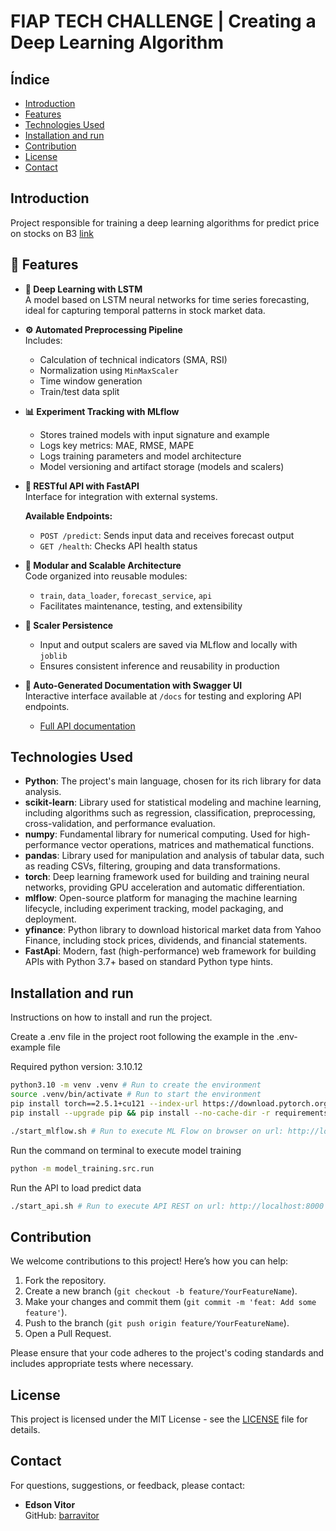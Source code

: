 # FIAP TECH CHALLENGE | Creating a Deep Learning Algorithm

## Índice

- [Introduction](#introduction)
- [Features](#features)
- [Technologies Used](#technologies-used)
- [Installation and run](#installation-and-run)
- [Contribution](#contribution)
- [License](#license)
- [Contact](#contact)

## Introduction

Project responsible for training a deep learning algorithms for predict price on stocks on B3 [link](https://www.b3.com.br)

## 🚀 Features

- **🔁 Deep Learning with LSTM**  
  A model based on LSTM neural networks for time series forecasting, ideal for capturing temporal patterns in stock market data.

- **⚙️ Automated Preprocessing Pipeline**  
  Includes:
  - Calculation of technical indicators (SMA, RSI)
  - Normalization using `MinMaxScaler`
  - Time window generation
  - Train/test data split

- **📊 Experiment Tracking with MLflow**  
  - Stores trained models with input signature and example
  - Logs key metrics: MAE, RMSE, MAPE
  - Logs training parameters and model architecture
  - Model versioning and artifact storage (models and scalers)

- **🧪 RESTful API with FastAPI**  
  Interface for integration with external systems.

  **Available Endpoints:**
  - `POST /predict`: Sends input data and receives forecast output
  - `GET /health`: Checks API health status

- **🧱 Modular and Scalable Architecture**  
  Code organized into reusable modules:
  - `train`, `data_loader`, `forecast_service`, `api`
  - Facilitates maintenance, testing, and extensibility

- **💾 Scaler Persistence**  
  - Input and output scalers are saved via MLflow and locally with `joblib`
  - Ensures consistent inference and reusability in production

- **📘 Auto-Generated Documentation with Swagger UI**  
  Interactive interface available at `/docs` for testing and exploring API endpoints.

  - [Full API documentation](https://fiap-ml-tech-challenge-stage-4-production.up.railway.app/docs)

## Technologies Used

- **Python**: The project's main language, chosen for its rich library for data analysis.
- **scikit-learn**: Library used for statistical modeling and machine learning, including algorithms such as regression, classification, preprocessing, cross-validation, and performance evaluation.
- **numpy**: Fundamental library for numerical computing. Used for high-performance vector operations, matrices and mathematical functions.
- **pandas**: Library used for manipulation and analysis of tabular data, such as reading CSVs, filtering, grouping and data transformations.
- **torch**: Deep learning framework used for building and training neural networks, providing GPU acceleration and automatic differentiation.
- **mlflow**: Open-source platform for managing the machine learning lifecycle, including experiment tracking, model packaging, and deployment.
- **yfinance**: Python library to download historical market data from Yahoo Finance, including stock prices, dividends, and financial statements.
- **FastApi**: Modern, fast (high-performance) web framework for building APIs with Python 3.7+ based on standard Python type hints.

## Installation and run

Instructions on how to install and run the project.

Create a .env file in the project root following the example in the .env-example file

Required python version: 3.10.12

```bash
python3.10 -m venv .venv # Run to create the environment
source .venv/bin/activate # Run to start the environment
pip install torch==2.5.1+cu121 --index-url https://download.pytorch.org/whl/cu121 # Run to install PyTorch in the right version
pip install --upgrade pip && pip install --no-cache-dir -r requirements.txt # Run to install the necessary packages
```

```bash
./start_mlflow.sh # Run to execute ML Flow on browser on url: http://localhost:5000
```

Run the command on terminal to execute model training
```bash
python -m model_training.src.run
```

Run the API to load predict data
```bash
./start_api.sh # Run to execute API REST on url: http://localhost:8000
```

## Contribution

We welcome contributions to this project! Here’s how you can help:

1. Fork the repository.
2. Create a new branch (`git checkout -b feature/YourFeatureName`).
3. Make your changes and commit them (`git commit -m 'feat: Add some feature'`).
4. Push to the branch (`git push origin feature/YourFeatureName`).
5. Open a Pull Request.

Please ensure that your code adheres to the project's coding standards and includes appropriate tests where necessary.

## License

This project is licensed under the MIT License - see the [LICENSE](LICENSE.txt) file for details.

## Contact

For questions, suggestions, or feedback, please contact:

* **Edson Vitor**  
  GitHub: [barravitor](https://github.com/barravitor)